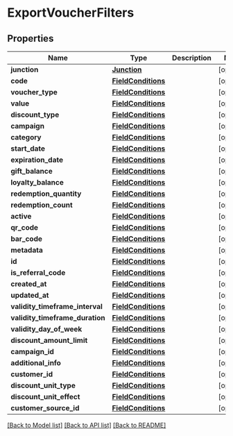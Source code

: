 # ExportVoucherFilters


## Properties
Name | Type | Description | Notes
------------ | ------------- | ------------- | -------------
**junction** | [**Junction**](Junction.md) |  | [optional] 
**code** | [**FieldConditions**](FieldConditions.md) |  | [optional] 
**voucher_type** | [**FieldConditions**](FieldConditions.md) |  | [optional] 
**value** | [**FieldConditions**](FieldConditions.md) |  | [optional] 
**discount_type** | [**FieldConditions**](FieldConditions.md) |  | [optional] 
**campaign** | [**FieldConditions**](FieldConditions.md) |  | [optional] 
**category** | [**FieldConditions**](FieldConditions.md) |  | [optional] 
**start_date** | [**FieldConditions**](FieldConditions.md) |  | [optional] 
**expiration_date** | [**FieldConditions**](FieldConditions.md) |  | [optional] 
**gift_balance** | [**FieldConditions**](FieldConditions.md) |  | [optional] 
**loyalty_balance** | [**FieldConditions**](FieldConditions.md) |  | [optional] 
**redemption_quantity** | [**FieldConditions**](FieldConditions.md) |  | [optional] 
**redemption_count** | [**FieldConditions**](FieldConditions.md) |  | [optional] 
**active** | [**FieldConditions**](FieldConditions.md) |  | [optional] 
**qr_code** | [**FieldConditions**](FieldConditions.md) |  | [optional] 
**bar_code** | [**FieldConditions**](FieldConditions.md) |  | [optional] 
**metadata** | [**FieldConditions**](FieldConditions.md) |  | [optional] 
**id** | [**FieldConditions**](FieldConditions.md) |  | [optional] 
**is_referral_code** | [**FieldConditions**](FieldConditions.md) |  | [optional] 
**created_at** | [**FieldConditions**](FieldConditions.md) |  | [optional] 
**updated_at** | [**FieldConditions**](FieldConditions.md) |  | [optional] 
**validity_timeframe_interval** | [**FieldConditions**](FieldConditions.md) |  | [optional] 
**validity_timeframe_duration** | [**FieldConditions**](FieldConditions.md) |  | [optional] 
**validity_day_of_week** | [**FieldConditions**](FieldConditions.md) |  | [optional] 
**discount_amount_limit** | [**FieldConditions**](FieldConditions.md) |  | [optional] 
**campaign_id** | [**FieldConditions**](FieldConditions.md) |  | [optional] 
**additional_info** | [**FieldConditions**](FieldConditions.md) |  | [optional] 
**customer_id** | [**FieldConditions**](FieldConditions.md) |  | [optional] 
**discount_unit_type** | [**FieldConditions**](FieldConditions.md) |  | [optional] 
**discount_unit_effect** | [**FieldConditions**](FieldConditions.md) |  | [optional] 
**customer_source_id** | [**FieldConditions**](FieldConditions.md) |  | [optional] 

[[Back to Model list]](../README.md#documentation-for-models) [[Back to API list]](../README.md#documentation-for-api-endpoints) [[Back to README]](../README.md)


